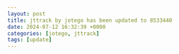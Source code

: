 ```yaml
---
layout: post
title: jttrack by jotego has been updated to 8533440
date: 2024-07-12 16:32:39 +0000
categories: [jotego, jttrack]
tags: [update]
---
```


